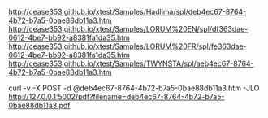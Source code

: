 http://cease353.github.io/xtest/Samples/Hadlima/spl/deb4ec67-8764-4b72-b7a5-0bae88db11a3.htm
http://cease353.github.io/xtest/Samples/LORUM%20EN/spl/df363dae-0612-4be7-bb92-a8381fa1da35.htm
http://cease353.github.io/xtest/Samples/LORUM%20FR/spl/fe363dae-0612-4be7-bb92-a8381fa1da35.htm
http://cease353.github.io/xtest/Samples/TWYNSTA/spl/aeb4ec67-8764-4b72-b7a5-0bae88db11a3.htm

curl -v -X POST -d @deb4ec67-8764-4b72-b7a5-0bae88db11a3.htm -JLO http://127.0.0.1:5002/pdf?filename=deb4ec67-8764-4b72-b7a5-0bae88db11a3.pdf